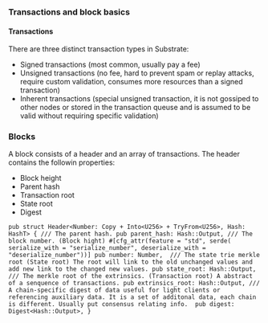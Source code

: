 ### Transactions and block basics

#### Transactions
There are three distinct transaction types in Substrate:
- Signed transactions (most common, usually pay a fee)
- Unsigned transactions (no fee, hard to prevent spam or replay attacks, require custom validation, consumes more resources than a signed transaction)
- Inherent transactions (special unsigned transaction, it is not gossiped to other nodes or stored in the transaction queuse and is assumed to be valid without requiring specific validation)

### Blocks
A block consists of a header and an array of transactions. The header contains the followin properties:
- Block height
- Parent hash
- Transaction root 
- State root 
- Digest

`
pub struct Header<Number: Copy + Into<U256> + TryFrom<U256>, Hash: HashT> {
    /// The parent hash.
    pub parent_hash: Hash::Output,
    /// The block number. (Block hight)
    #[cfg_attr(feature = "std", serde(
        serialize_with = "serialize_number",
        deserialize_with = "deserialize_number"))]
    pub number: Number, 
    /// The state trie merkle root (State root) The root will link to the old unchanged values and add new link to the changed new values.
    pub state_root: Hash::Output,
    /// The merkle root of the extrinsics. (Transaction root) A abstract of a senquence of transactions.
    pub extrinsics_root: Hash::Output,
    /// A chain-specific digest of data useful for light clients or referencing auxiliary data. It is a set of additonal data, each chain is different. Usually put consensus relating info. 
    pub digest: Digest<Hash::Output>,
}
`
